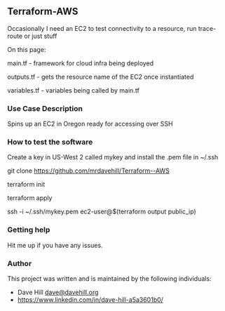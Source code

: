 ## Terraform-AWS

Occasionally I need an EC2 to test connectivity to a resource, run trace-route or just stuff

On this page:

main.tf - framework for cloud infra being deployed

outputs.tf - gets the resource name of the EC2 once instantiated

variables.tf - variables being called by main.tf
 
### Use Case Description

Spins up an EC2 in Oregon ready for accessing over SSH

### How to test the software

Create a key in US-West 2 called mykey and install the .pem file in ~/.ssh 

git clone https://github.com/mrdavehill/Terraform--AWS

terraform init

terraform apply

ssh -i ~/.ssh/mykey.pem ec2-user@$(terraform output public_ip)

### Getting help

Hit me up if you have any issues.

### Author

This project was written and is maintained by the following individuals:

* Dave Hill <dave@davehill.org>
* https://www.linkedin.com/in/dave-hill-a5a3601b0/

